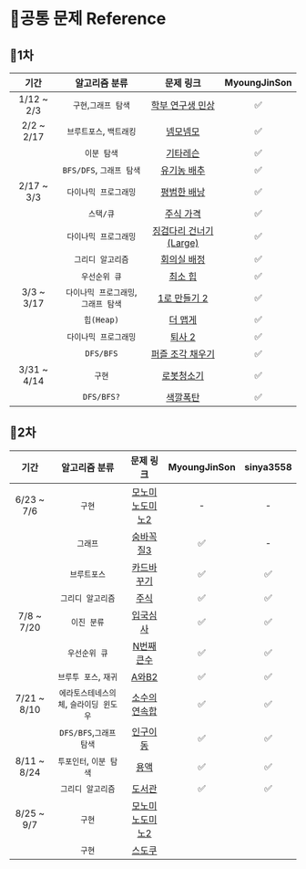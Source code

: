 # 📍공통 문제 Reference

## 🚩1차
|기간|알고리즘 분류|문제 링크|MyoungJinSon|
|:-----:|:-----:|:---:|:---:|
|1/12 ~ 2/3|`구현`,`그래프 탐색` |[학부 연구생 민상](https://www.acmicpc.net/problem/21922)|✅|
|2/2 ~ 2/17|`브루트포스`, `백트래킹`|[넴모넴모](https://www.acmicpc.net/problem/14712)|✅|
||`이분 탐색`|[기타레슨](https://www.acmicpc.net/problem/2343)|✅|
||`BFS/DFS`, `그래프 탐색`|[유기농 배추](https://www.acmicpc.net/problem/1012)|✅|
|2/17 ~ 3/3|`다이나믹 프로그래밍`|[평범한 배낭](https://www.acmicpc.net/problem/12865)|✅|
||`스택/큐`|[주식 가격](https://school.programmers.co.kr/learn/courses/30/lessons/42584)|✅|
||`다이나믹 프로그래밍`|[징검다리 건너기(Large)](https://www.acmicpc.net/problem/22871)|✅|
||`그리디 알고리즘`|[회의실 배정](https://www.acmicpc.net/problem/1931)|✅|
||`우선순위 큐`|[최소 힙](https://www.acmicpc.net/problem/1927)|✅|
|3/3 ~ 3/17|`다이나믹 프로그래밍`, `그래프 탐색`|[1로 만들기 2](https://www.acmicpc.net/problem/12852)|✅|
||`힙(Heap)`|[더 맵게](https://school.programmers.co.kr/learn/courses/30/lessons/42626)|✅|
||`다이나믹 프로그래밍`|[퇴사 2](https://www.acmicpc.net/problem/15486)|✅|
||`DFS/BFS`|[퍼즐 조각 채우기](https://school.programmers.co.kr/learn/courses/30/lessons/84021)|✅|
|3/31 ~ 4/14|`구현`|[로봇청소기](https://www.acmicpc.net/problem/14503)|✅|
||`DFS/BFS?`|[색깔폭탄](https://www.codetree.ai/ko/frequent-problems/problems/colored-bomb/description)|✅|


## 🚩2차
|기간|알고리즘 분류|문제 링크|MyoungJinSon|sinya3558|
|:----:|:----:|:----:|:---:|:---:|
|6/23 ~ 7/6|`구현`|[모노미노도미노2](https://www.acmicpc.net/problem/20061)| -|- |
||`그래프`|[숨바꼭질3](https://www.acmicpc.net/problem/13549)|✅|-|
||`브루트포스`|[카드바꾸기](https://www.acmicpc.net/problem/25401)|✅|✅|
||`그리디 알고리즘`|[주식](https://www.acmicpc.net/problem/11501)|✅|✅|
|7/8 ~ 7/20|`이진 분류`|[입국심사](https://www.acmicpc.net/problem/3079)|✅|✅|
||`우선순위 큐`|[N번째큰수](https://www.acmicpc.net/problem/2075)|✅|✅|
||`브루투 포스`, `재귀`|[A와B2](https://www.acmicpc.net/problem/12919)|✅|✅|
|7/21 ~ 8/10|`에라토스테네스의 체`, `슬라이딩 윈도우`|[소수의연속합](https://www.acmicpc.net/problem/1644)|✅|✅|
| |`DFS/BFS`,`그래프 탐색`|[인구이동](https://www.acmicpc.net/problem/16234)|✅|✅|
|8/11 ~ 8/24|`투포인터`, `이분 탐색`|[용액](https://www.acmicpc.net/problem/2467)|✅|✅|
||`그리디 알고리즘`|[도서관](https://www.acmicpc.net/problem/1461)|✅|✅|
|8/25 ~ 9/7|`구현`|[모노미노도미노2](https://www.acmicpc.net/problem/20061)| ||
||`구현`|[스도쿠](https://www.acmicpc.net/problem/2239)|||
